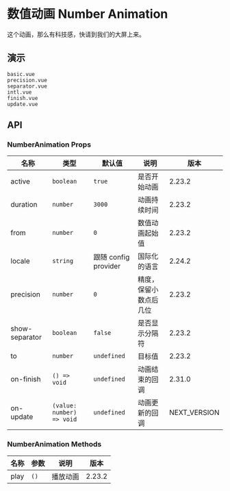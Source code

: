 # 数值动画 Number Animation

这个动画，那么有科技感，快请到我们的大屏上来。

## 演示

```demo
basic.vue
precision.vue
separator.vue
intl.vue
finish.vue
update.vue
```

## API

### NumberAnimation Props

| 名称 | 类型 | 默认值 | 说明 | 版本 |
| --- | --- | --- | --- | --- |
| active | `boolean` | `true` | 是否开始动画 | 2.23.2 |
| duration | `number` | `3000` | 动画持续时间 | 2.23.2 |
| from | `number` | `0` | 数值动画起始值 | 2.23.2 |
| locale | `string` | 跟随 config provider | 国际化的语言 | 2.24.2 |
| precision | `number` | `0` | 精度，保留小数点后几位 | 2.23.2 |
| show-separator | `boolean` | `false` | 是否显示分隔符 | 2.23.2 |
| to | `number` | `undefined` | 目标值 | 2.23.2 |
| on-finish | `() => void` | `undefined` | 动画结束的回调 | 2.31.0 |
| on-update | `(value: number) => void` | `undefined` | 动画更新的回调 | NEXT_VERSION |

### NumberAnimation Methods

| 名称 | 参数 | 说明     | 版本   |
| ---- | ---- | -------- | ------ |
| play | `()` | 播放动画 | 2.23.2 |
